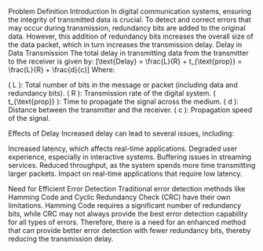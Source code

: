 Problem Definition
Introduction
In digital communication systems, ensuring the integrity of transmitted data is crucial. To detect and correct errors that may occur during transmission, redundancy bits are added to the original data. However, this addition of redundancy bits increases the overall size of the data packet, which in turn increases the transmission delay.
Delay in Data Transmission
The total delay in transmitting data from the transmitter to the receiver is given by:
[\text{Delay} = \frac{L}{R} + t_{\text{prop}} = \frac{L}{R} + \frac{d}{c}]
Where:

( L ): Total number of bits in the message or packet (including data and redundancy bits).
( R ): Transmission rate of the digital system.
( t_{\text{prop}} ): Time to propagate the signal across the medium.
( d ): Distance between the transmitter and the receiver.
( c ): Propagation speed of the signal.

Effects of Delay
Increased delay can lead to several issues, including:

Increased latency, which affects real-time applications.
Degraded user experience, especially in interactive systems.
Buffering issues in streaming services.
Reduced throughput, as the system spends more time transmitting larger packets.
Impact on real-time applications that require low latency.

Need for Efficient Error Detection
Traditional error detection methods like Hamming Code and Cyclic Redundancy Check (CRC) have their own limitations. Hamming Code requires a significant number of redundancy bits, while CRC may not always provide the best error detection capability for all types of errors. Therefore, there is a need for an enhanced method that can provide better error detection with fewer redundancy bits, thereby reducing the transmission delay.
